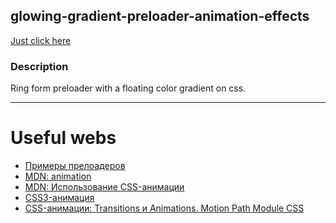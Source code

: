 ## glowing-gradient-preloader-animation-effects

[Just click here]()

### Description
Ring form preloader with a floating color gradient on css.
***

# Useful webs
+ [Примеры прелоадеров](https://nisnom.com/preloadery-loader/)
+ [MDN: animation](https://developer.mozilla.org/ru/docs/Web/CSS/animation)
+ [MDN: Использование CSS-анимации](https://developer.mozilla.org/ru/docs/Web/CSS/CSS_Animations/Ispolzovanie_CSS_animatciy)
+ [CSS3-анимация](https://html5book.ru/css3-animation/)
+ [CSS-анимации: Transitions и Animations. Motion Path Module CSS](https://stfalcon.com/ru/blog/post/animation-css)